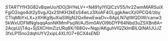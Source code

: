 $START$YfH3G82vBqwUo/tDOj3HYeLV++N491ylYlQlCzV55/hr2ZwmMARSuiXFgiO2ogo4dt2ySvgJQx2ShKH2kEsS4wLz3XoAF4OLggkAwcXz0PCQ4/zbyCTIqMbYxLX+zXHKg9juXiaSWgN2Qx6ewEwaDv+6ApLN7qtWQDlW/canw35kWxUDFMNgIsqqAsnNKMmPsqW/AJ5im0AVOl9bDYP64Nbd3uZSXBn8A+2AcpU/jT4q+SjSXCHmZizURq8X/168Gv+Nqp/AKguhVIQZklmBILQiNA1JUJZ3fxLP15no2dqhUYV2xipL4XLfO7+6CX4s$END$